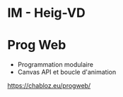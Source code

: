 
# IM - Heig-VD
# Prog Web

- Programmation modulaire
- Canvas API et boucle d'animation

https://chabloz.eu/progweb/
